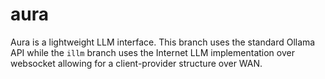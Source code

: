 # aura

Aura is a lightweight LLM interface. This branch uses the standard Ollama API while the `illm` branch uses the Internet LLM implementation over websocket allowing for a client-provider structure over WAN.
